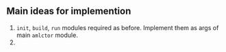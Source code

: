 ## Main ideas for implemention
1. `init`, `build`, `run` modules required as before.
    Implement them as args of main `amlctor` module.
2. 
